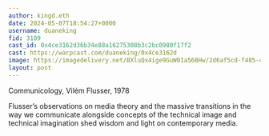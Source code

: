 ```yaml
---
author: kingd.eth
date: 2024-05-07T18:54:27+0000
username: duaneking
fid: 3189
cast_id: 0x4ce3162d36b34e88a16275308b3c2bc0980f17f2
cast: https://warpcast.com/duaneking/0x4ce3162d
image: https://imagedelivery.net/BXluQx4ige9GuW0Ia56BHw/2d6af5cd-f485-4a2f-f092-60d435d6f800/original
layout: post
---
```

Communicology, Vilém Flusser, 1978  
  
Flusser’s observations on media theory and the massive transitions in the way we communicate alongside concepts of the technical image and technical imagination shed wisdom and light on contemporary media.  

<img src='https://imagedelivery.net/BXluQx4ige9GuW0Ia56BHw/2d6af5cd-f485-4a2f-f092-60d435d6f800/original' alt='' referrerpolicy='no-referrer'/>